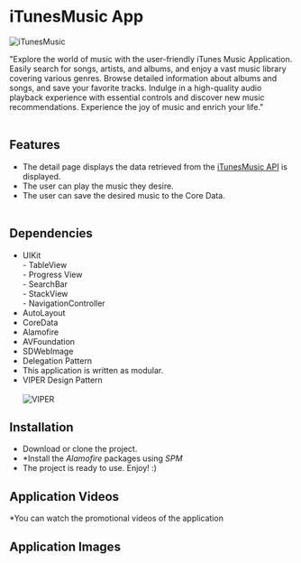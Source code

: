 # iTunesMusic App <br>
   
![iTunesMusic](https://github.com/Akgunahmet/AhmetAkgun_HW4/assets/116914693/5d3c0256-3adc-44de-9b3f-7821907d6c27)


 "Explore the world of music with the user-friendly iTunes Music Application. Easily search for songs, artists, and albums, and enjoy a vast music library covering various genres. Browse detailed information about albums and songs, and save your favorite tracks. Indulge in a high-quality audio playback experience with essential controls and discover new music recommendations. Experience the joy of music and enrich your life." <br><br>
 
 ## Features <br>
 * The detail page displays the data retrieved from the [iTunesMusic API](https://developer.apple.com/library/archive/documentation/AudioVideo/Conceptual/iTuneSearchAPI/Searching.html#//apple_ref/doc/uid/TP40017632-CH5-SW1) is displayed.
 * The user can play the music they desire.
 * The user can save the desired music to the Core Data. <br><br>
 
 ## Dependencies <br>
 - UIKit
 <br> - TableView
 <br> - Progress View
 <br> - SearchBar
 <br> - StackView
 <br> - NavigationController 
 - AutoLayout
 - CoreData
 - Alamofire
 - AVFoundation
 - SDWebImage
 - Delegation Pattern 
 - This application is written as modular.
 - VIPER Design Pattern <br><br>
  ![VIPER](https://github.com/Akgunahmet/AhmetAkgun_HW4/assets/116914693/c24dd390-adf8-4622-9db1-959bb8a22251)


   


 
 ## Installation <br>
 * Download or clone the project.
 * *Install the *Alamofire*  packages using *SPM*
 * The project is ready to use. Enjoy! :)

## Application Videos
*You can watch the promotional videos of the application 



## Application Images

 
